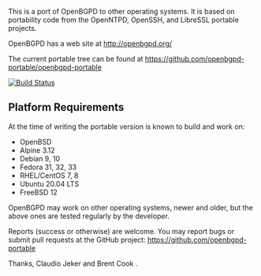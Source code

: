This is a port of OpenBGPD to other operating systems. It is based on
portability code from the OpenNTPD, OpenSSH, and LibreSSL portable projects.

OpenBGPD has a web site at http://openbgpd.org/

The current portable tree can be found at
https://github.com/openbgpd-portable/openbgpd-portable

[![Build Status](https://github.com/openbgpd-portable/openbgpd-portable/workflows/Build%20CI/badge.svg)](https://github.com/openbgpd-portable/openbgpd-portable/actions)

Platform Requirements
---------------------

At the time of writing the portable version is known to build and work on:

 - OpenBSD
 - Alpine 3.12
 - Debian 9, 10
 - Fedora 31, 32, 33
 - RHEL/CentOS 7, 8
 - Ubuntu 20.04 LTS
 - FreeBSD 12

OpenBGPD may work on other operating systems, newer and older, but the above
ones are tested regularly by the developer.

Reports (success or otherwise) are welcome. You may report bugs or submit pull
requests at the GitHub project: https://github.com/openbgpd-portable

Thanks,
  Claudio Jeker <claudio at openbsd.org> and
  Brent Cook <bcook at openbsd.org>.
